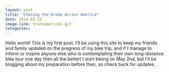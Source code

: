 ```yaml
---
layout: post
title: "Chasing the Dream Across America"
date: 2014-03-22
image-link: transamerican.gif
categories: 
---
```


Hello world! This is my first post.  I'll be using this site to keep my friends and family updated on the progress of my bike trip, and if I manage to inform or inspire anyone else who is contemplating their own long-distance bike tour one day then all the better! I start biking on May 2nd, but I'll be blogging about my preparation before then, so check back for updates.